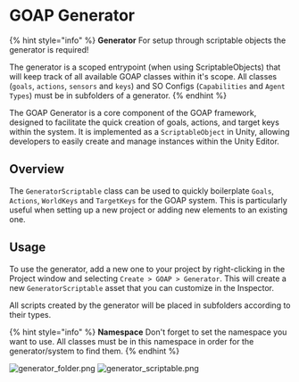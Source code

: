 # GOAP Generator

{% hint style="info" %}
**Generator** For setup through scriptable objects the generator is required!

The generator is a scoped entrypoint (when using ScriptableObjects) that will keep track of all available GOAP classes within it's scope. All classes (`goals`, `actions`, `sensors` and `keys`) and SO Configs (`Capabilities` and `Agent Types`) must be in subfolders of a generator.
{% endhint %}

The GOAP Generator is a core component of the GOAP framework, designed to facilitate the quick creation of goals, actions, and target keys within the system. It is implemented as a `ScriptableObject` in Unity, allowing developers to easily create and manage instances within the Unity Editor.

## Overview

The `GeneratorScriptable` class can be used to quickly boilerplate `Goals`, `Actions`, `WorldKeys` and `TargetKeys` for the GOAP system. This is particularly useful when setting up a new project or adding new elements to an existing one.

## Usage
To use the generator, add a new one to your project by right-clicking in the Project window and selecting `Create > GOAP > Generator`. This will create a new `GeneratorScriptable` asset that you can customize in the Inspector.

All scripts created by the generator will be placed in subfolders according to their types.

{% hint style="info" %}
**Namespace** Don't forget to set the namespace you want to use. All classes must be in this namespace in order for the generator/system to find them.
{% endhint %}

![generator_folder.png](../images/generator_folder.png)
![generator_scriptable.png](../images/generator_scriptable.png)